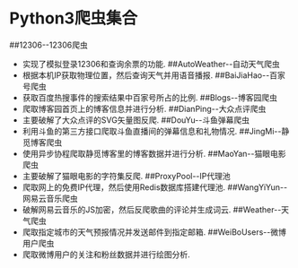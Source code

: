 # Python3爬虫集合

##12306--12306爬虫
* 实现了模拟登录12306和查询余票的功能.
##AutoWeather--自动天气爬虫
* 根据本机IP获取物理位置，然后查询天气并用语音播报.
##BaiJiaHao--百家号爬虫
* 获取百度热搜事件的搜索结果中百家号所占的比例.
##Blogs--博客园爬虫
* 爬取博客园首页上的博客信息并进行分析.
##DianPing--大众点评爬虫
* 主要破解了大众点评的SVG矢量图反爬.
##DouYu--斗鱼弹幕爬虫
* 利用斗鱼的第三方接口爬取斗鱼直播间的弹幕信息和礼物情况.
##JingMi--静觅博客爬虫
* 使用异步协程爬取静觅博客里的博客数据并进行分析.
##MaoYan--猫眼电影爬虫
* 主要破解了猫眼电影的字符集反爬.
##ProxyPool--IP代理池
* 爬取网上的免费IP代理，然后使用Redis数据库搭建代理池.
##WangYiYun--网易云音乐爬虫
* 破解网易云音乐的JS加密，然后反爬歌曲的评论并生成词云.
##Weather--天气爬虫
* 爬取指定城市的天气预报情况并发送邮件到指定邮箱.
##WeiBoUsers--微博用户爬虫
* 爬取微博用户的关注和粉丝数据并进行绘图分析.
